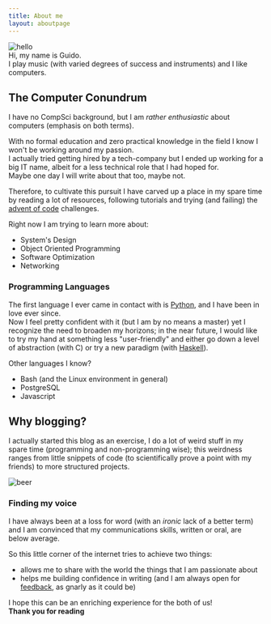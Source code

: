 ```yaml
---
title: About me
layout: aboutpage
---
```


![hello](/img/about/presentation.jpg)  
Hi, my name is Guido.  
I play music (with varied degrees of success and instruments) and I like computers.

## The Computer Conundrum
I have no CompSci background, but I am *rather enthusiastic* about computers (emphasis on both terms).

With no formal education and zero practical knowledge in the field I know I won't be working around my passion.  
I actually tried getting hired by a tech-company but I ended up working for a big IT name,  albeit for a less technical role that I had hoped for.  
Maybe one day I will write about that too, maybe not.

Therefore, to cultivate this pursuit I have carved up a place in my spare time by reading a lot of resources, following tutorials and trying (and failing) the [advent of code](https://adventofcode.com/) challenges.

Right now I am trying to learn more about:
- System's Design
- Object Oriented Programming
- Software Optimization
- Networking
 
### Programming Languages
The first language I ever came in contact with is [Python](https://www.python.org), and I have been in love ever since.  
Now I feel pretty confident with it (but I am by no means a master) yet I recognize the need to broaden my horizons; in the near future, I would like to try my hand at something less "user-friendly" and either go down a level of abstraction (with C) or try a new paradigm (with [Haskell](http://learnyouahaskell.com/)).

Other languages I know?
- Bash (and the Linux environment in general)
- PostgreSQL
- Javascript
 
## Why blogging?
I actually started this blog as an exercise, I do a lot of weird stuff in my spare time (programming and non-programming wise); this weirdness ranges from little snippets of code (to scientifically prove a point with my friends) to more structured projects.

![beer](/img/about/beer.jpg "Here I was tring to prove that I can get drunk with just one beer")

### Finding my voice
I have always been at a loss for word (with an *ironic* lack of a better term) and I am convinced that my communications skills, written or oral, are below average.

So this little corner of the internet tries to achieve two things:
- allows me to share with the world the things that I am passionate about
- helps me building confidence in writing (and I am always open for [feedback](mailto:guido.minieri@gmail.com), as gnarly as it could be)

I hope this can be an enriching experience for the both of us!  
**Thank you for reading**

